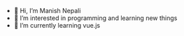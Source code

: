 - 👋 Hi, I’m Manish Nepali
- 👀 I’m interested in programming and learning new things
- 🌱 I’m currently learning vue.js


<!---
nepmanisnepmanish is a ✨ special ✨ repository because its `README.md` (this file) appears on your GitHub profile.
You can click the Preview link to take a look at your changes.
💞️ I’m looking to collaborate with that person who thinking like me
 ⚡ Fun fact: nothing--->
